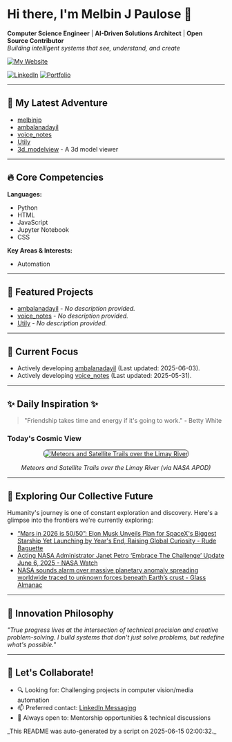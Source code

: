 # Hi there, I'm Melbin J Paulose 👋
**Computer Science Engineer** | **AI-Driven Solutions Architect** | **Open Source Contributor**  
*Building intelligent systems that see, understand, and create*

[![My Website](https://img.shields.io/badge/Website-wecanuseai.com-brightgreen?style=flat)](https://wecanuseai.com)

[![LinkedIn](https://img.shields.io/badge/LinkedIn-Connect%20Professionally-blue?style=flat&logo=linkedin)](https://www.linkedin.com/in/melbinjpaulose)
[![Portfolio](https://img.shields.io/badge/Portfolio-See%20My%20Work-important)](https://melbinjp.github.io/Utily/)

---

## 🚀 My Latest Adventure

<!-- REPO_LIST_START -->
* [melbinjp](https://github.com/melbinjp/melbinjp)
* [ambalanadayil](https://github.com/melbinjp/ambalanadayil)
* [voice_notes](https://github.com/melbinjp/voice_notes)
* [Utily](https://github.com/melbinjp/Utily)
* [3d_modelview](https://github.com/melbinjp/3d_modelview) - A 3d model viewer
<!-- REPO_LIST_END -->

---

## 🔥 Core Competencies

<!-- CORE_COMPETENCIES_START -->
**Languages:**
* Python
* HTML
* JavaScript
* Jupyter Notebook
* CSS

**Key Areas & Interests:**
* Automation
<!-- CORE_COMPETENCIES_END -->

---

## 🚀 Featured Projects

<!-- FEATURED_PROJECTS_START -->
* [ambalanadayil](https://github.com/melbinjp/ambalanadayil) - _No description provided._
* [voice_notes](https://github.com/melbinjp/voice_notes) - _No description provided._
* [Utily](https://github.com/melbinjp/Utily) - _No description provided._
<!-- FEATURED_PROJECTS_END -->

---

## 📌 Current Focus

<!-- CURRENT_FOCUS_START -->
* Actively developing [ambalanadayil](https://github.com/melbinjp/ambalanadayil) (Last updated: 2025-06-03).
* Actively developing [voice_notes](https://github.com/melbinjp/voice_notes) (Last updated: 2025-05-31).
<!-- CURRENT_FOCUS_END -->

---

## ✨ Daily Inspiration ✨

<!-- INSPIRATION_START -->
> "Friendship takes time and energy if it's going to work." - Betty White

### Today's Cosmic View


<p align="center">
  <a href="https://apod.nasa.gov/apod/image/2506/MeteorSats_Moline_6512.jpg" target="_blank">
    <img src="https://apod.nasa.gov/apod/image/2506/MeteorSats_Moline_6512.jpg" alt="Meteors and Satellite Trails over the Limay River" border="1" style="max-width: 100%; height: auto; border-radius: 8px;">
  </a>
</p>
<p align="center"><em>Meteors and Satellite Trails over the Limay River (via NASA APOD)</em></p>

<!-- INSPIRATION_END -->

---

## 🌌 Exploring Our Collective Future

Humanity's journey is one of constant exploration and discovery. Here's a glimpse into the frontiers we're currently exploring:

<!-- FUTURE_INSIGHTS_START -->
* [“Mars in 2026 is 50/50”: Elon Musk Unveils Plan for SpaceX's Biggest Starship Yet Launching by Year's End, Raising Global Curiosity - Rude Baguette](https://www.rudebaguette.com/en/2025/06/mars-in-2026-is-50-50-elon-musk-unveils-plan-for-spacexs-biggest-starship-yet-launching-by-years-end-raising-global-curiosity/)
* [Acting NASA Administrator Janet Petro ‘Embrace The Challenge’ Update June 6, 2025 - NASA Watch](https://nasawatch.com/ask-the-administrator/acting-nasa-administrator-janet-petro-embrace-the-challenge-update-june-6-2025/)
* [NASA sounds alarm over massive planetary anomaly spreading worldwide traced to unknown forces beneath Earth’s crust - Glass Almanac](https://glassalmanac.com/nasa-sounds-alarm-over-massive-planetary-anomaly-spreading-worldwide-traced-to-unknown-forces-beneath-earths-crust/)
<!-- FUTURE_INSIGHTS_END -->

---

## 💬 Innovation Philosophy

*"True progress lives at the intersection of technical precision and creative problem-solving. I build systems that don't just solve problems, but redefine what's possible."*

---

## 🤝 Let's Collaborate!

- 🔍 Looking for: Challenging projects in computer vision/media automation
- 📫 Preferred contact: [LinkedIn Messaging](https://www.linkedin.com/in/melbinjpaulose)
- 🌱 Always open to: Mentorship opportunities & technical discussions

<!-- TIMESTAMP -->_This README was auto-generated by a script on 2025-06-15 02:00:32._<!-- /TIMESTAMP -->
